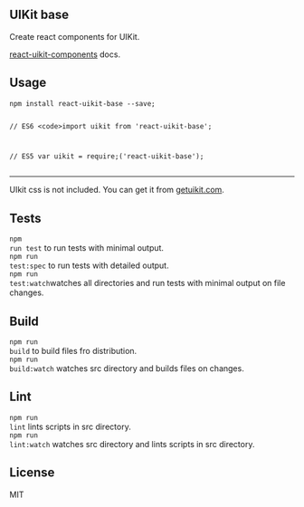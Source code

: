 <div><section><h1>UIKit base</h1><p class="uk-article-lead">Create react components for UIKit.</p><p><a href="https://github.com/otissv/react-uikit-components">react-uikit-components</a> docs.</p></section><section><h2>Usage</h2><pre data-kitid="ciitclfnk0000fgmd0dbh663f"><code>npm install react-uikit-base --save;

// ES6
&lt;code&gt;import uikit from &#x27;react-uikit-base&#x27;;

// ES5
var uikit = require;(&#x27;react-uikit-base&#x27;);
</code></pre></section><hr class="uk-article-divider"/><p>UIkit css is not included. You can get it from <a href="http://getuikit.com/">getuikit.com</a>.</p><section><h2>Tests</h2><p><code>npm run test</code> to run tests with minimal output.<br/><code>npm run test:spec</code> to run tests with detailed output.<br/><code>npm run test:watch</code>watches all directories and run tests with minimal output on file changes.<br/></p></section><section><h2>Build</h2><p><code>npm run build</code> to build files fro distribution.<br/><code>npm run build:watch</code> watches src directory and builds files on changes.<br/></p></section><section><h2>Lint</h2><p><code>npm run lint</code> lints scripts in src directory.<br/><code>npm run lint:watch</code> watches src directory and lints scripts in src directory.<br/></p></section><section><h2>License</h2><p>MIT</p></section></div>
